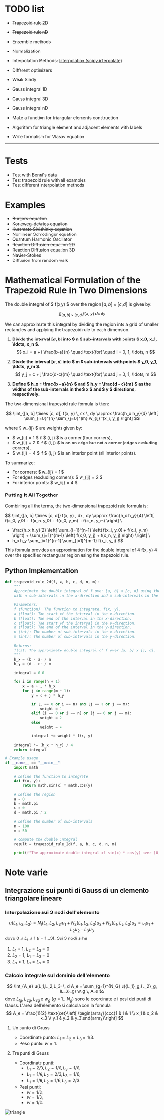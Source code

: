 # TODO list

* ~~Trapezoid rule 2D~~
* ~~Trapezoid rule nD~~

* Ensemble methods
* Normalization
* Interpolation Methods: [Interpolation (scipy.interpolate)](https://docs.scipy.org/doc/scipy-1.12.0/reference/interpolate.html#interpolation-scipy-interpolate)
* Different optimizers
* Weak Sindy
* Gauss integral 1D
* Gauss integral 3D
* Gauss integral nD
* Make a function for triangular elements construction
* Algorithm for triangle element and adjacent elements with labels
* Write formalism for Vlasov equation

---

# Tests

* Test with Benni's data
* Test trapezoid rule with all examples
* Test different interpolation methods

# Examples

* ~~Burgers equation~~
* ~~Korteweg-deVries equation~~
* ~~Kuramato Sivishinky equation~~
* Nonlinear Schrödinger equation
* Quantum Harmonic Oscillator
* ~~Reaction Diffusion equation 2D~~
* Reaction Diffusion equation 3D
* Navier-Stokes
* Diffusion from random walk






# Mathematical Formulation of the Trapezoid Rule in Two Dimensions

The double integral of $ f(x,y) $ over the region $[a, b] \times [c, d]$ is given by:

$$
\iint_{[a, b] \times [c, d]} f(x, y) \, dx \, dy
$$

We can approximate this integral by dividing the region into a grid of smaller rectangles and applying the trapezoid rule to each dimension. 

1. **Divide the interval $[a, b]$ into $ n $ sub-intervals with points $ x_0, x_1, \ldots, x_n $.**
   $$
   x_i = a + i \frac{b-a}{n} \quad \text{for} \quad i = 0, 1, \ldots, n
   $$

2. **Divide the interval $[c, d]$ into $ m $ sub-intervals with points $ y_0, y_1, \ldots, y_m $.**
   $$
   y_j = c + j \frac{d-c}{m} \quad \text{for} \quad j = 0, 1, \ldots, m
   $$

3. **Define $ h_x = \frac{b - a}{n} $ and $ h_y = \frac{d - c}{m} $ as the widths of the sub-intervals in the $ x $ and $ y $ directions, respectively.**

The two-dimensional trapezoid rule formula is then:

$$
\iint_{[a, b] \times [c, d]} f(x, y) \, dx \, dy \approx \frac{h_x h_y}{4} \left[ \sum_{i=0}^{n} \sum_{j=0}^{m} w_{ij} f(x_i, y_j) \right]
$$

where $ w_{ij} $ are weights given by:
- $ w_{ij} = 1 $ if $ (i, j) $ is a corner (four corners),
- $ w_{ij} = 2 $ if $ (i, j) $ is on an edge but not a corner (edges excluding corners),
- $ w_{ij} = 4 $ if $ (i, j) $ is an interior point (all interior points).

To summarize:
- For corners: $ w_{ij} = 1 $
- For edges (excluding corners): $ w_{ij} = 2 $
- For interior points: $ w_{ij} = 4 $

### Putting It All Together

Combining all the terms, the two-dimensional trapezoid rule formula is:

$$
\iint_{[a, b] \times [c, d]} f(x, y) \, dx \, dy \approx \frac{h_x h_y}{4} \left[ f(x_0, y_0) + f(x_n, y_0) + f(x_0, y_m) + f(x_n, y_m) \right] \\
+ \frac{h_x h_y}{2} \left[ \sum_{i=1}^{n-1} \left( f(x_i, y_0) + f(x_i, y_m) \right) + \sum_{j=1}^{m-1} \left( f(x_0, y_j) + f(x_n, y_j) \right) \right] \\
+ h_x h_y \sum_{i=1}^{n-1} \sum_{j=1}^{m-1} f(x_i, y_j)
$$

This formula provides an approximation for the double integral of 4 f(x, y) 4 over the specified rectangular region using the trapezoid rule.


## Python Implementation
```python
def trapezoid_rule_2d(f, a, b, c, d, n, m):
    """
    Approximate the double integral of f over [a, b] x [c, d] using the trapezoid rule
    with n sub-intervals in the x-direction and m sub-intervals in the y-direction.
    
    Parameters:
    f (function): The function to integrate, f(x, y).
    a (float): The start of the interval in the x-direction.
    b (float): The end of the interval in the x-direction.
    c (float): The start of the interval in the y-direction.
    d (float): The end of the interval in the y-direction.
    n (int): The number of sub-intervals in the x-direction.
    m (int): The number of sub-intervals in the y-direction.
    
    Returns:
    float: The approximate double integral of f over [a, b] x [c, d].
    """
    h_x = (b - a) / n
    h_y = (d - c) / m

    integral = 0.0

    for i in range(n + 1):
        x = a + i * h_x
        for j in range(m + 1):
            y = c + j * h_y

            if (i == 0 or i == n) and (j == 0 or j == m):
                weight = 1
            elif (i == 0 or i == n) or (j == 0 or j == m):
                weight = 2
            else:
                weight = 4

            integral += weight * f(x, y)
    
    integral *= (h_x * h_y) / 4
    return integral

# Example usage
if __name__ == "__main__":
    import math

    # Define the function to integrate
    def f(x, y):
        return math.sin(x) * math.cos(y)

    # Define the region
    a = 0
    b = math.pi
    c = 0
    d = math.pi / 2

    # Define the number of sub-intervals
    n = 100
    m = 50

    # Compute the double integral
    result = trapezoid_rule_2d(f, a, b, c, d, n, m)

    print(f"The approximate double integral of sin(x) * cos(y) over [0, pi] x [0, pi/2] is {result}")
```




# Note varie



## Integrazione sui punti di Gauss di un elemento triangolare lineare

### Interpolazione sui 3 nodi dell'elemento
$$
u(L_1,L_2,L_3) = N_1(L_1,L_2,L_3) u_1 +  N_2(L_1,L_2,L_3) u_2 +  N_3(L_1,L_2,L_3) u_3 = L_1 u_1 +  L_2 u_2 +  L_3 u_3 
$$
dove $0\leq L_i \leq 1$ ($i=1 \dots 3$). Sui 3 nodi si ha

1. $L_1 = 1$, $L_2=L_3=0$
2. $L_2 = 1$, $L_1=L_3=0$
3. $L_3 = 1$, $L_1=L_2=0$

### Calcolo integrale sul dominio dell'elemento
$$
\int_{A_e} u(L_1,L_2,L_3) \, d A_e  = \sum_{g=1}^{N_G} u({L_1}_g,{L_2}_g,{L_3}_g) w_g \, A_e 
$$
dove ${L_1}_g,{L_2}_g,{L_3}_g$ e $w_g$ ($g=1 \dots N_g$) sono le coordinate e i pesi dei punti di Gauss. L'area dell'elemento si calcola con la formula
$$
A_e = \frac{1}{2} \text{det}\left[  \begin{array}{ccc}1 & 1 & 1 \\ x_1 & x_2 & x_3 \\ y_1 & y_2 & y_3\end{array}\right]
$$

1. Un punto di Gauss
    - Coordinate punto: $L_1 = L_2 = L_3 = 1/3$.
    - Peso punto: $w=1$.

2. Tre punti di Gauss
    - Coordinate punti:
        - $L_1 = 2/3, L_2 = 1/6, L_3 = 1/6$,
        - $L_1 = 1/6, L_2 = 2/3, L_3 = 1/6$,
        - $L_1 = 1/6, L_2 = 1/6, L_3 = 2/3$.
    - Pesi punti:
        - $w=1/3$,
        - $w=1/3$,
        - $w=1/3$.

![triangle](triangle_gauss_integration.png)

